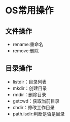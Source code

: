 # OS常用操作

## 文件操作

* rename:重命名
* remove:删除

## 目录操作

* listdir：目录列表
* mkdir：创建目录
* rmdir：删除目录
* getcwd：获取当前目录
* chdir：修改工作目录
* path.isdir:判断是否是目录
